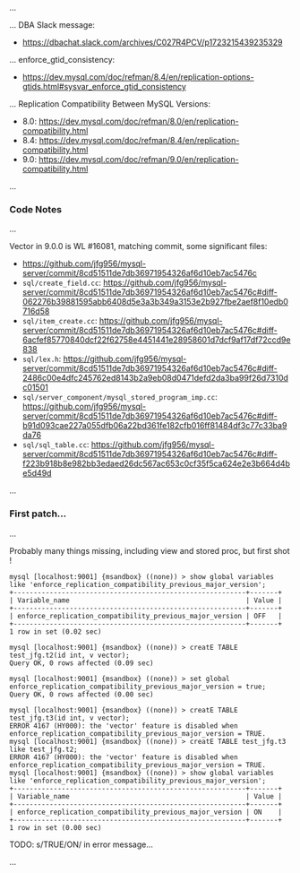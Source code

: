
<!-- 6789 123456789 123456789 123456789 123456789 123456789 123456789 123456789 -->

...

... DBA Slack message:
- https://dbachat.slack.com/archives/C027R4PCV/p1723215439235329

... enforce_gtid_consistency:
- https://dev.mysql.com/doc/refman/8.4/en/replication-options-gtids.html#sysvar_enforce_gtid_consistency

... Replication Compatibility Between MySQL Versions:
- 8.0: https://dev.mysql.com/doc/refman/8.0/en/replication-compatibility.html
- 8.4: https://dev.mysql.com/doc/refman/8.4/en/replication-compatibility.html
- 9.0: https://dev.mysql.com/doc/refman/9.0/en/replication-compatibility.html

...


<!-- 6789 123456789 123456789 123456789 123456789 123456789 123456789 123456789 -->

### Code Notes

...

Vector in 9.0.0 is WL #16081, matching commit, some significant files:
- https://github.com/jfg956/mysql-server/commit/8cd51511de7db36971954326af6d10eb7ac5476c
- `sql/create_field.cc`: https://github.com/jfg956/mysql-server/commit/8cd51511de7db36971954326af6d10eb7ac5476c#diff-062276b39881595abb6408d5e3a3b349a3153e2b927fbe2aef8f10edb0716d58
- `sql/item_create.cc`: https://github.com/jfg956/mysql-server/commit/8cd51511de7db36971954326af6d10eb7ac5476c#diff-6acfef85770840dcf22f62758e4451441e28958601d7dcf9af17df72ccd9e838
- `sql/lex.h`: https://github.com/jfg956/mysql-server/commit/8cd51511de7db36971954326af6d10eb7ac5476c#diff-2486c00e4dfc245762ed8143b2a9eb08d0471defd2da3ba99f26d7310dc01501
- `sql/server_component/mysql_stored_program_imp.cc`: https://github.com/jfg956/mysql-server/commit/8cd51511de7db36971954326af6d10eb7ac5476c#diff-b91d093cae227a055dfb06a22bd361fe182cfb016ff81484df3c77c33ba9da76
- `sql/sql_table.cc`: https://github.com/jfg956/mysql-server/commit/8cd51511de7db36971954326af6d10eb7ac5476c#diff-f223b918b8e982bb3edaed26dc567ac653c0cf35f5ca624e2e3b664d4be5d49d

...


<!-- 6789 123456789 123456789 123456789 123456789 123456789 123456789 123456789 -->

### First patch...

...

Probably many things missing, including view and stored proc, but first shot !

```
mysql [localhost:9001] {msandbox} ((none)) > show global variables like 'enforce_replication_compatibility_previous_major_version';
+----------------------------------------------------------+-------+
| Variable_name                                            | Value |
+----------------------------------------------------------+-------+
| enforce_replication_compatibility_previous_major_version | OFF   |
+----------------------------------------------------------+-------+
1 row in set (0.02 sec)

mysql [localhost:9001] {msandbox} ((none)) > creatE TABLE test_jfg.t2(id int, v vector);
Query OK, 0 rows affected (0.09 sec)

mysql [localhost:9001] {msandbox} ((none)) > set global enforce_replication_compatibility_previous_major_version = true;
Query OK, 0 rows affected (0.00 sec)

mysql [localhost:9001] {msandbox} ((none)) > creatE TABLE test_jfg.t3(id int, v vector);
ERROR 4167 (HY000): the 'vector' feature is disabled when enforce_replication_compatibility_previous_major_version = TRUE.
mysql [localhost:9001] {msandbox} ((none)) > creatE TABLE test_jfg.t3 like test_jfg.t2;
ERROR 4167 (HY000): the 'vector' feature is disabled when enforce_replication_compatibility_previous_major_version = TRUE.
mysql [localhost:9001] {msandbox} ((none)) > show global variables like 'enforce_replication_compatibility_previous_major_version';
+----------------------------------------------------------+-------+
| Variable_name                                            | Value |
+----------------------------------------------------------+-------+
| enforce_replication_compatibility_previous_major_version | ON    |
+----------------------------------------------------------+-------+
1 row in set (0.00 sec)
```

TODO: s/TRUE/ON/ in error message...

...


<!-- EOF -->

